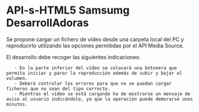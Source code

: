 # API-s-HTML5 Samsumg DesarrollAdoras

Se propone cargar un fichero de vídeo desde una carpeta local del PC y reproducirlo utilizando las opciones permitidas por el API Media Source.

El desarrollo debe recoger las siguientes indicaciones:

       - En la parte inferior del vídeo se colocará una botonera que permita iniciar y parar la reproducción además de subir y bajar el volumen.
       - Deberá controlar los errores para que no se puedan cargar ficheros que no sean del tipo correcto.
       - Mientras el vídeo se está cargando ha de mostrarse un mensaje de aviso al usuario indicándolo, ya que la operación puede demorarse unos minutos.

